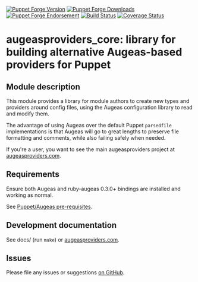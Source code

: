 [![Puppet Forge Version](http://img.shields.io/puppetforge/v/herculesteam/augeasproviders_core.svg)](https://forge.puppetlabs.com/herculesteam/augeasproviders_core)
[![Puppet Forge Downloads](http://img.shields.io/puppetforge/dt/herculesteam/augeasproviders_core.svg)](https://forge.puppetlabs.com/herculesteam/augeasproviders_core)
[![Puppet Forge Endorsement](https://img.shields.io/puppetforge/e/herculesteam/augeasproviders_core.svg)](https://forge.puppetlabs.com/herculesteam/augeasproviders_core)
[![Build Status](https://img.shields.io/travis/hercules-team/augeasproviders_core/master.svg)](https://travis-ci.org/hercules-team/augeasproviders_core)
[![Coverage Status](https://img.shields.io/coveralls/hercules-team/augeasproviders_core.svg)](https://coveralls.io/r/hercules-team/augeasproviders_core)

# augeasproviders\_core: library for building alternative Augeas-based providers for Puppet

## Module description

This module provides a library for module authors to create new types and
providers around config files, using the Augeas configuration library to read
and modify them.

The advantage of using Augeas over the default Puppet `parsedfile`
implementations is that Augeas will go to great lengths to preserve file
formatting and comments, while also failing safely when needed.

If you're a user, you want to see the main augeasproviders project at
[augeasproviders.com](http://augeasproviders.com).

## Requirements

Ensure both Augeas and ruby-augeas 0.3.0+ bindings are installed and working as
normal.

See [Puppet/Augeas pre-requisites](http://docs.puppetlabs.com/guides/augeas.html#pre-requisites).

## Development documentation

See docs/ (run `make`) or [augeasproviders.com](http://augeasproviders.com/documentation/).

## Issues

Please file any issues or suggestions [on GitHub](https://github.com/hercules-team/augeasproviders_core/issues).
